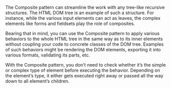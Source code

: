 The Composite pattern can streamline the work with any tree-like recursive structures. The HTML DOM tree is an example of such a structure. For instance, while the various input elements can act as leaves, the complex elements like forms and fieldsets play the role of composites.

Bearing that in mind, you can use the Composite pattern to apply various behaviors to the whole HTML tree in the same way as to its inner elements without coupling your code to concrete classes of the DOM tree. Examples of such behaviors might be rendering the DOM elements, exporting it into various formats, validating its parts, etc.

With the Composite pattern, you don’t need to check whether it’s the simple or complex type of element before executing the behavior. Depending on the element’s type, it either gets executed right away or passed all the way down to all element’s children.
